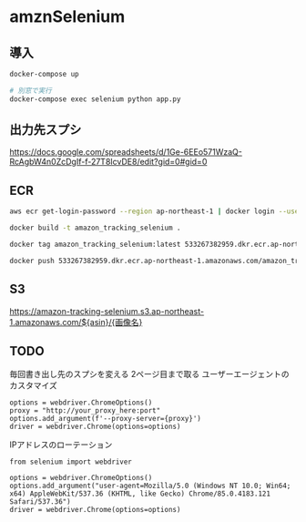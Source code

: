 # amznSelenium

## 導入
```sh
docker-compose up

# 別窓で実行
docker-compose exec selenium python app.py
```

## 出力先スプシ
https://docs.google.com/spreadsheets/d/1Ge-6EEo571WzaQ-RcAgbW4n0ZcDgIf-f-27T8IcvDE8/edit?gid=0#gid=0


## ECR

```sh
aws ecr get-login-password --region ap-northeast-1 | docker login --username AWS --password-stdin 533267382959.dkr.ecr.ap-northeast-1.amazonaws.com

docker build -t amazon_tracking_selenium .

docker tag amazon_tracking_selenium:latest 533267382959.dkr.ecr.ap-northeast-1.amazonaws.com/amazon_tracking_selenium:latest

docker push 533267382959.dkr.ecr.ap-northeast-1.amazonaws.com/amazon_tracking_selenium:latest
```

## S3

https://amazon-tracking-selenium.s3.ap-northeast-1.amazonaws.com/${asin}/{画像名}

## TODO

毎回書き出し先のスプシを変える
2ページ目まで取る
ユーザーエージェントのカスタマイズ
```
options = webdriver.ChromeOptions()
proxy = "http://your_proxy_here:port"
options.add_argument(f'--proxy-server={proxy}')
driver = webdriver.Chrome(options=options)
```

IPアドレスのローテーション
```
from selenium import webdriver

options = webdriver.ChromeOptions()
options.add_argument("user-agent=Mozilla/5.0 (Windows NT 10.0; Win64; x64) AppleWebKit/537.36 (KHTML, like Gecko) Chrome/85.0.4183.121 Safari/537.36")
driver = webdriver.Chrome(options=options)
```
